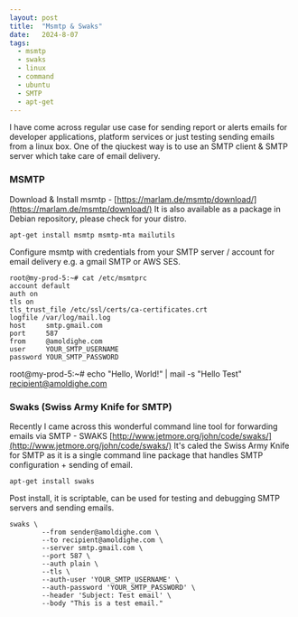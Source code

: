 ```yaml
---
layout: post
title:  "Msmtp & Swaks"
date:   2024-8-07
tags:
  - msmtp
  - swaks
  - linux
  - command
  - ubuntu
  - SMTP
  - apt-get
---
```


I have come across regular use case for sending report or alerts emails for developer applications, platform services or just testing sending emails from a linux box.
One of the qiuckest way is to use an SMTP client & SMTP server which take care of email delivery.

### MSMTP 

Download & Install msmtp - [https://marlam.de/msmtp/download/](https://marlam.de/msmtp/download/)
It is also available as a package in Debian repository, please check for your distro.

```
apt-get install msmtp msmtp-mta mailutils
```

Configure msmtp with credentials from your SMTP server / account for email delivery e.g. a gmail SMTP or AWS SES.

```
root@my-prod-5:~# cat /etc/msmtprc
account default
auth on
tls on
tls_trust_file /etc/ssl/certs/ca-certificates.crt
logfile /var/log/mail.log
host     smtp.gmail.com
port     587
from     @amoldighe.com
user     YOUR_SMTP_USERNAME
password YOUR_SMTP_PASSWORD
```
root@my-prod-5:~# echo "Hello, World!" | mail -s "Hello Test" recipient@amoldighe.com

### Swaks (Swiss Army Knife for SMTP)

Recently I came across this wonderful command line tool for forwarding emails via SMTP - SWAKS [http://www.jetmore.org/john/code/swaks/](http://www.jetmore.org/john/code/swaks/)
It's caled the Swiss Army Knife for SMTP as it is a single command line package that handles SMTP configuration + sending of email.


```
apt-get install swaks
```

Post install, it is scriptable, can be used for testing and debugging SMTP servers and sending emails. 

```
swaks \
        --from sender@amoldighe.com \
        --to recipient@amoldighe.com \
        --server smtp.gmail.com \
        --port 587 \
        --auth plain \
        --tls \
        --auth-user 'YOUR_SMTP_USERNAME' \
        --auth-password 'YOUR_SMTP_PASSWORD' \
        --header 'Subject: Test email' \
        --body "This is a test email."
```

